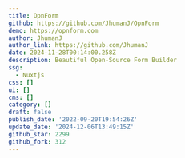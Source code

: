 ```yaml
---
title: OpnForm
github: https://github.com/JhumanJ/OpnForm
demo: https://opnform.com
author: JhumanJ
author_link: https://github.com/JhumanJ
date: 2024-11-28T00:14:00.258Z
description: Beautiful Open-Source Form Builder
ssg:
  - Nuxtjs
css: []
ui: []
cms: []
category: []
draft: false
publish_date: '2022-09-20T19:54:26Z'
update_date: '2024-12-06T13:49:15Z'
github_star: 2299
github_fork: 312
---
```

